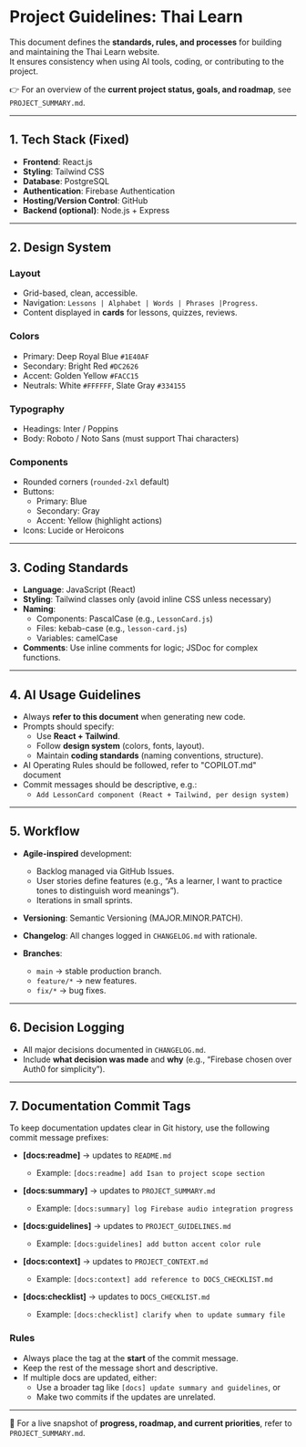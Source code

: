 # Project Guidelines: Thai Learn

This document defines the **standards, rules, and processes** for building and maintaining the Thai Learn website.  
It ensures consistency when using AI tools, coding, or contributing to the project.  

👉 For an overview of the **current project status, goals, and roadmap**, see `PROJECT_SUMMARY.md`.

---

## 1. Tech Stack (Fixed)
- **Frontend**: React.js  
- **Styling**: Tailwind CSS  
- **Database**: PostgreSQL  
- **Authentication**: Firebase Authentication  
- **Hosting/Version Control**: GitHub  
- **Backend (optional)**: Node.js + Express  

---

## 2. Design System
### Layout
- Grid-based, clean, accessible.  
- Navigation: `Lessons | Alphabet | Words | Phrases |Progress`.  
- Content displayed in **cards** for lessons, quizzes, reviews.  

### Colors
- Primary: Deep Royal Blue `#1E40AF`  
- Secondary: Bright Red `#DC2626`  
- Accent: Golden Yellow `#FACC15`  
- Neutrals: White `#FFFFFF`, Slate Gray `#334155`  

### Typography
- Headings: Inter / Poppins  
- Body: Roboto / Noto Sans (must support Thai characters)  

### Components
- Rounded corners (`rounded-2xl` default)  
- Buttons:  
  - Primary: Blue  
  - Secondary: Gray  
  - Accent: Yellow (highlight actions)  
- Icons: Lucide or Heroicons  

---

## 3. Coding Standards
- **Language**: JavaScript (React)  
- **Styling**: Tailwind classes only (avoid inline CSS unless necessary)  
- **Naming**:  
  - Components: PascalCase (e.g., `LessonCard.js`)  
  - Files: kebab-case (e.g., `lesson-card.js`)  
  - Variables: camelCase  
- **Comments**: Use inline comments for logic; JSDoc for complex functions.  

---

## 4. AI Usage Guidelines
- Always **refer to this document** when generating new code.  
- Prompts should specify:  
  - Use **React + Tailwind**.  
  - Follow **design system** (colors, fonts, layout).  
  - Maintain **coding standards** (naming conventions, structure).  
- AI Operating Rules should be followed, refer to "COPILOT.md" document 
- Commit messages should be descriptive, e.g.:  
  - `Add LessonCard component (React + Tailwind, per design system)`  

---

## 5. Workflow
- **Agile-inspired** development:  
  - Backlog managed via GitHub Issues.  
  - User stories define features (e.g., “As a learner, I want to practice tones to distinguish word meanings”).  
  - Iterations in small sprints.  

- **Versioning**: Semantic Versioning (MAJOR.MINOR.PATCH).  
- **Changelog**: All changes logged in `CHANGELOG.md` with rationale.  
- **Branches**:  
  - `main` → stable production branch.  
  - `feature/*` → new features.  
  - `fix/*` → bug fixes.  

---

## 6. Decision Logging
- All major decisions documented in `CHANGELOG.md`.  
- Include **what decision was made** and **why** (e.g., “Firebase chosen over Auth0 for simplicity”).

- ---

## 7. Documentation Commit Tags
To keep documentation updates clear in Git history, use the following commit message prefixes:

- **[docs:readme]** → updates to `README.md`  
  - Example: `[docs:readme] add Isan to project scope section`  

- **[docs:summary]** → updates to `PROJECT_SUMMARY.md`  
  - Example: `[docs:summary] log Firebase audio integration progress`  

- **[docs:guidelines]** → updates to `PROJECT_GUIDELINES.md`  
  - Example: `[docs:guidelines] add button accent color rule`  

- **[docs:context]** → updates to `PROJECT_CONTEXT.md`  
  - Example: `[docs:context] add reference to DOCS_CHECKLIST.md`  

- **[docs:checklist]** → updates to `DOCS_CHECKLIST.md`  
  - Example: `[docs:checklist] clarify when to update summary file`  

### Rules
- Always place the tag at the **start** of the commit message.  
- Keep the rest of the message short and descriptive.  
- If multiple docs are updated, either:  
  - Use a broader tag like `[docs] update summary and guidelines`, or  
  - Make two commits if the updates are unrelated.  


---

📌 For a live snapshot of **progress, roadmap, and current priorities**, refer to `PROJECT_SUMMARY.md`.
